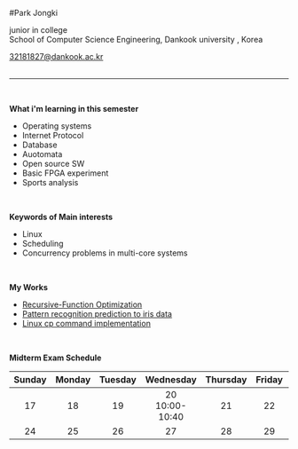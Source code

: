 
#Park Jongki

junior in college <br>
School of Computer Science Engineering, Dankook university , Korea <br>

32181827@dankook.ac.kr <br><br>
***
<br>

**What i'm learning in this semester**
- Operating systems
- Internet Protocol
- Database
- Auotomata
- Open source SW 
- Basic FPGA experiment
- Sports analysis

<br>

**Keywords of Main interests**
- Linux 
- Scheduling
- Concurrency problems in multi-core systems

<br>

**My Works**
- [Recursive-Function Optimization](https://github.com/JongKI-PARK/OSTEPprac/blob/main/original_files/Recursive-Function%20Optimization.pdf)
- [Pattern recognition prediction to iris data](https://github.com/JongKI-PARK/OSTEPprac/blob/main/original_files/Pattern%20recognition%20prediction%20to%20iris%20data.pdf)
- [Linux cp command implementation](https://github.com/JongKI-PARK/OSTEPprac/blob/main/original_files/Linux%20cp%20command%20implementation.pdf)

<br>

**Midterm Exam Schedule**

| Sunday | Monday | Tuesday | Wednesday | Thursday | Friday | Saturaday |
| :---: | :---: | :---: | :---: | :---: | :---: | :---: |
| 17 | 18 | 19 | 20 <br>10:00-10:40 | 21 | 22 | 23 |
| 24 | 25 | 26 | 27 | 28 | 29 | 30 |
